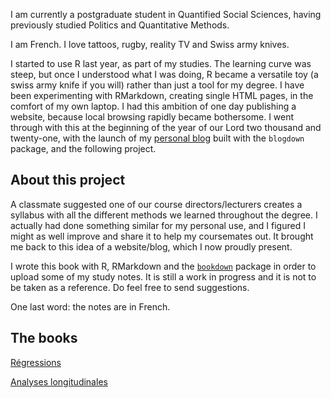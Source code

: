 
I am currently a postgraduate student in Quantified Social Sciences, having previously studied Politics and Quantitative Methods.

I am French. I love tattoos, rugby, reality TV and Swiss army knives.

I started to use R last year, as part of my studies. The learning curve was steep, but once I understood what I was doing, R became a versatile toy (a swiss army knife if you will) rather than just a tool for my degree. I have been experimenting with RMarkdown, creating single HTML pages, in the comfort of my own laptop. I had this ambition of one day publishing a website, because local browsing rapidly became bothersome. I went through with this at the beginning of the year of our Lord two thousand and twenty-one, with the launch of my [personal blog](http://kanto.rbind.io) built with the `blogdown` package, and the following project.

## About this project

A classmate suggested one of our course directors/lecturers creates a syllabus with all the different methods we learned throughout the degree. I actually had done something similar for my personal use, and I figured I might as well improve and share it to help my coursemates out. It brought me back to this idea of a website/blog, which I now proudly present.

I wrote this book with R, RMarkdown and the [`bookdown`](https://github.com/rstudio/bookdown) package in order to upload some of my study notes. It is still a work in progress and it is not to be taken as a reference. Do feel free to send suggestions.

One last word: the notes are in French.

## The books

[Régressions](https://pyrrhamide.github.io/regressions)

[Analyses longitudinales](https://pyrrhamide.github.io/analyses-longitudinales)
